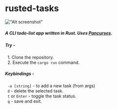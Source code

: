# rusted-tasks 

!["Alt screenshot"](https://github.com/Pranavhc/rusted-tasks/blob/c2985778e8c5cb3e6e30f9e0877e7c8a632dd264/preview.png)

<h5>A CLI todo-list app written in Rust. Uses <a href="https://crates.io/crates/pancurses">Pancurses</a>.</h5>

<h5>Try -</h5>
<p>
  &nbsp;&nbsp;1. Clone the repository.
  </br>
  &nbsp;&nbsp;2. Execute the <code>cargo run</code> command.
</p>  


<h5>Keybindings - </h5>
<p>
  &nbsp;&nbsp;<code>-a [string]</code> - to add a new task (from args)
  </br>
  &nbsp;&nbsp;<code>d</code> - delete the selected task.
  </br>
  &nbsp;&nbsp;<code>t</code> or <code>Enter</code> - toggle the task status. 
  </br>
  &nbsp;&nbsp;<code>q</code> - save and exit. 
</p>
